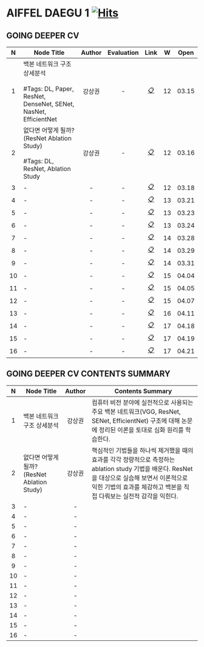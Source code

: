 # AIFFEL DAEGU 1 [![Hits](https://hits.seeyoufarm.com/api/count/incr/badge.svg?url=https%3A%2F%2Fgithub.com%2FHRPzz%2FAIFFEL%2Ftree%2Fmain%2FGOING_DEEPER_CV&count_bg=%2379C83D&title_bg=%23555555&icon=&icon_color=%23E7E7E7&title=hits&edge_flat=false)](https://hits.seeyoufarm.com)

## GOING DEEPER CV

|N|Node Title|Author|Evaluation|Link|W|Open|
|:---:|---|:---:|:---:|:---:|:---:|:---:|
|1|백본 네트워크 구조 상세분석<br><br>#Tags: DL, Paper, ResNet, DenseNet, SENet, NasNet, EfficientNet|강상권|-|[📋](Node_01/README.md)|12|03.15|
|2|없다면 어떻게 될까? (ResNet Ablation Study)<br><br>#Tags: DL, ResNet, Ablation Study|강상권|-|[📋](Node_02/README.md)|12|03.16|
|3|-|-|-|[📋]()|12|03.18|
|4|-|-|-|[📋]()|13|03.21|
|5|-|-|-|[📋]()|13|03.23|
|6|-|-|-|[📋]()|13|03.24|
|7|-|-|-|[📋]()|14|03.28|
|8|-|-|-|[📋]()|14|03.29|
|9|-|-|-|[📋]()|14|03.31|
|10|-|-|-|[📋]()|15|04.04|
|11|-|-|-|[📋]()|15|04.05|
|12|-|-|-|[📋]()|15|04.07|
|13|-|-|-|[📋]()|16|04.11|
|14|-|-|-|[📋]()|17|04.18|
|15|-|-|-|[📋]()|17|04.19|
|16|-|-|-|[📋]()|17|04.21|

## GOING DEEPER CV CONTENTS SUMMARY

|N|Node Title|Author|Contents Summary|
|:---:|---|:---:|---|
|1|백본 네트워크 구조 상세분석|강상권|컴퓨터 비전 분야에 실전적으로 사용되는 주요 백본 네트워크(VGG, ResNet, SENet, EfficientNet) 구조에 대해 논문에 정리된 이론을 토대로 심화 원리를 학습한다.|
|2|없다면 어떻게 될까? (ResNet Ablation Study)|강상권|핵심적인 기법들을 하나씩 제거했을 때의 효과를 각각 정량적으로 측정하는 ablation study 기법을 배운다. ResNet을 대상으로 실습해 보면서 이론적으로 익힌 기법의 효과를 체감하고 백본을 직접 다뤄보는 실전적 감각을 익힌다.|
|3|-|-|
|4|-|-|
|5|-|-|
|6|-|-|
|7|-|-|
|8|-|-|
|9|-|-|
|10|-|-|
|11|-|-|
|12|-|-|
|13|-|-|
|14|-|-|
|15|-|-|
|16|-|-|
